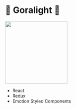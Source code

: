 # 🦦 Goralight 🦦


<div>
  <a href="https://github.com/anuraghazra/convoychat">
    <img height=200 align="center" src="https://github-readme-stats.vercel.app/api/top-langs?username=goralight&layout=compact&langs_count=8&card_width=320" />
  </a>
  <div>
    <ul>
      <li>React</li>
      <li>Redux</li>
      <li>Emotion Styled Components</li>
    </ul>
  </div>
</div>
